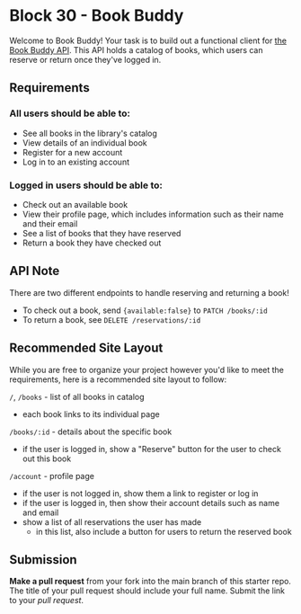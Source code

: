 # Block 30 - Book Buddy

Welcome to Book Buddy! Your task is to build out a functional client for [the Book Buddy API](https://fsa-book-buddy-b6e748d1380d.herokuapp.com/docs/). This API holds a catalog of books, which users can reserve or return once they've logged in.

## Requirements

### All users should be able to:

- See all books in the library's catalog
- View details of an individual book
- Register for a new account
- Log in to an existing account

### Logged in users should be able to:

- Check out an available book
- View their profile page, which includes information such as their name and their email
- See a list of books that they have reserved
- Return a book they have checked out

## API Note

There are two different endpoints to handle reserving and returning a book!

- To check out a book, send `{available:false}` to `PATCH /books/:id`
- To return a book, see `DELETE /reservations/:id`

## Recommended Site Layout

While you are free to organize your project however you'd like to meet the requirements, here is a recommended site layout to follow:

`/`, `/books` - list of all books in catalog

- each book links to its individual page

`/books/:id` - details about the specific book

- if the user is logged in, show a "Reserve" button for the user to check out this book

`/account` - profile page

- if the user is not logged in, show them a link to register or log in
- if the user is logged in, then show their account details such as name and email
- show a list of all reservations the user has made
  - in this list, also include a button for users to return the reserved book

## Submission

**Make a pull request** from your fork into the main branch of this starter repo. The title of your pull request should include your full name. Submit the link to your _pull request_.
